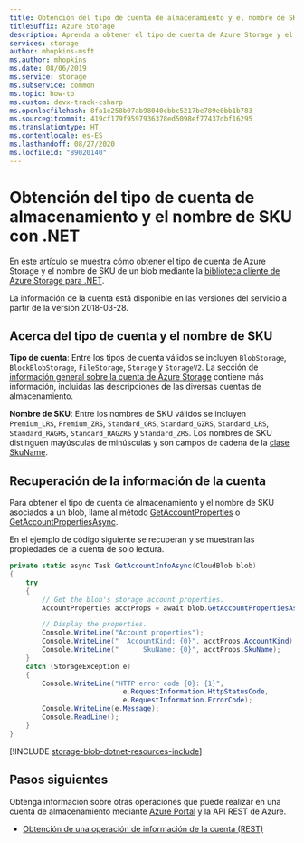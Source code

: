 ```yaml
---
title: Obtención del tipo de cuenta de almacenamiento y el nombre de SKU con .NET
titleSuffix: Azure Storage
description: Aprenda a obtener el tipo de cuenta de Azure Storage y el nombre de SKU mediante la biblioteca cliente de .NET.
services: storage
author: mhopkins-msft
ms.author: mhopkins
ms.date: 08/06/2019
ms.service: storage
ms.subservice: common
ms.topic: how-to
ms.custom: devx-track-csharp
ms.openlocfilehash: 8fa1e258b07ab98040cbbc5217be789e0bb1b783
ms.sourcegitcommit: 419cf179f9597936378ed5098ef77437dbf16295
ms.translationtype: HT
ms.contentlocale: es-ES
ms.lasthandoff: 08/27/2020
ms.locfileid: "89020140"
---
```

# <a name="get-storage-account-type-and-sku-name-with-net"></a>Obtención del tipo de cuenta de almacenamiento y el nombre de SKU con .NET

En este artículo se muestra cómo obtener el tipo de cuenta de Azure Storage y el nombre de SKU de un blob mediante la [biblioteca cliente de Azure Storage para .NET](/dotnet/api/overview/azure/storage?view=azure-dotnet).

La información de la cuenta está disponible en las versiones del servicio a partir de la versión 2018-03-28.

## <a name="about-account-type-and-sku-name"></a>Acerca del tipo de cuenta y el nombre de SKU

**Tipo de cuenta**: Entre los tipos de cuenta válidos se incluyen `BlobStorage`, `BlockBlobStorage`, `FileStorage`, `Storage` y `StorageV2`. La sección de [información general sobre la cuenta de Azure Storage](storage-account-overview.md) contiene más información, incluidas las descripciones de las diversas cuentas de almacenamiento.

**Nombre de SKU**: Entre los nombres de SKU válidos se incluyen `Premium_LRS`, `Premium_ZRS`, `Standard_GRS`, `Standard_GZRS`, `Standard_LRS`, `Standard_RAGRS`, `Standard_RAGZRS` y `Standard_ZRS`. Los nombres de SKU distinguen mayúsculas de minúsculas y son campos de cadena de la [clase SkuName](/dotnet/api/microsoft.azure.management.storage.models.skuname?view=azure-dotnet).

## <a name="retrieve-account-information"></a>Recuperación de la información de la cuenta

Para obtener el tipo de cuenta de almacenamiento y el nombre de SKU asociados a un blob, llame al método [GetAccountProperties](/dotnet/api/microsoft.azure.storage.blob.cloudblob.getaccountproperties?view=azure-dotnet) o [GetAccountPropertiesAsync](/dotnet/api/microsoft.azure.storage.blob.cloudblob.getaccountpropertiesasync?view=azure-dotnet).

En el ejemplo de código siguiente se recuperan y se muestran las propiedades de la cuenta de solo lectura.

```csharp
private static async Task GetAccountInfoAsync(CloudBlob blob)
{
    try
    {
        // Get the blob's storage account properties.
        AccountProperties acctProps = await blob.GetAccountPropertiesAsync();

        // Display the properties.
        Console.WriteLine("Account properties");
        Console.WriteLine("  AccountKind: {0}", acctProps.AccountKind);
        Console.WriteLine("      SkuName: {0}", acctProps.SkuName);
    }
    catch (StorageException e)
    {
        Console.WriteLine("HTTP error code {0}: {1}",
                            e.RequestInformation.HttpStatusCode,
                            e.RequestInformation.ErrorCode);
        Console.WriteLine(e.Message);
        Console.ReadLine();
    }
}
```

[!INCLUDE [storage-blob-dotnet-resources-include](../../../includes/storage-blob-dotnet-resources-include.md)]

## <a name="next-steps"></a>Pasos siguientes

Obtenga información sobre otras operaciones que puede realizar en una cuenta de almacenamiento mediante [Azure Portal](https://portal.azure.com) y la API REST de Azure.

- [Obtención de una operación de información de la cuenta (REST)](/rest/api/storageservices/get-account-information)
